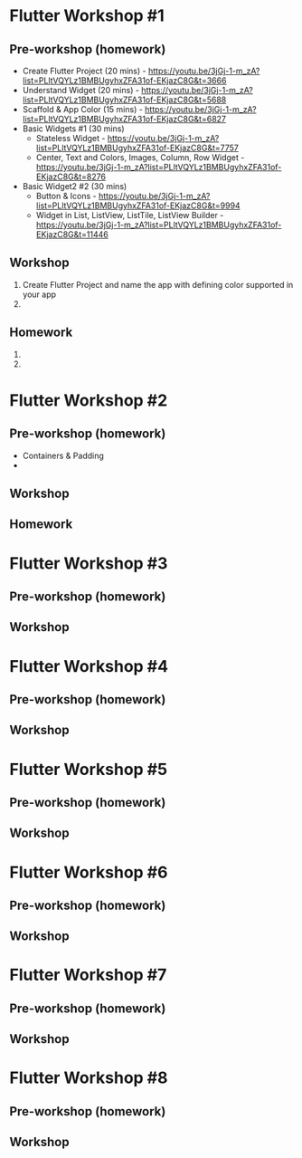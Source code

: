 # Flutter Workshop #1

## Pre-workshop (homework)
* Create Flutter Project (20 mins) - https://youtu.be/3jGj-1-m_zA?list=PLltVQYLz1BMBUgyhxZFA31of-EKjazC8G&t=3666 
* Understand Widget (20 mins) - https://youtu.be/3jGj-1-m_zA?list=PLltVQYLz1BMBUgyhxZFA31of-EKjazC8G&t=5688
* Scaffold & App Color (15 mins) - https://youtu.be/3jGj-1-m_zA?list=PLltVQYLz1BMBUgyhxZFA31of-EKjazC8G&t=6827
* Basic Widgets #1 (30 mins)
  * Stateless Widget - https://youtu.be/3jGj-1-m_zA?list=PLltVQYLz1BMBUgyhxZFA31of-EKjazC8G&t=7757
  * Center, Text and Colors, Images, Column, Row Widget - https://youtu.be/3jGj-1-m_zA?list=PLltVQYLz1BMBUgyhxZFA31of-EKjazC8G&t=8276
* Basic Widget2 #2 (30 mins)  
  * Button & Icons - https://youtu.be/3jGj-1-m_zA?list=PLltVQYLz1BMBUgyhxZFA31of-EKjazC8G&t=9994
  * Widget in List, ListView, ListTile, ListView Builder - https://youtu.be/3jGj-1-m_zA?list=PLltVQYLz1BMBUgyhxZFA31of-EKjazC8G&t=11446


## Workshop
1. Create Flutter Project and name the app with defining color supported in your app
2. 

## Homework
1.
2.

# Flutter Workshop #2

## Pre-workshop (homework)
* Containers & Padding 
* 
## Workshop

## Homework

# Flutter Workshop #3

## Pre-workshop (homework)

## Workshop

# Flutter Workshop #4

## Pre-workshop (homework)

## Workshop

# Flutter Workshop #5

## Pre-workshop (homework)

## Workshop

# Flutter Workshop #6

## Pre-workshop (homework)

## Workshop

# Flutter Workshop #7

## Pre-workshop (homework)

## Workshop

# Flutter Workshop #8

## Pre-workshop (homework)

## Workshop

